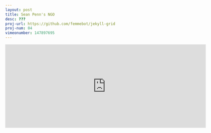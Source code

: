 ```yaml
---
layout: post
title: Sean Penn's NGO
desc: ???
proj-url: https://github.com/femmebot/jekyll-grid
proj-num: 04
vimeonumber: 147897695
---
```


<iframe src="https://player.vimeo.com/video/147897695" width="640" height="268" frameborder="0" webkitallowfullscreen mozallowfullscreen allowfullscreen></iframe>
